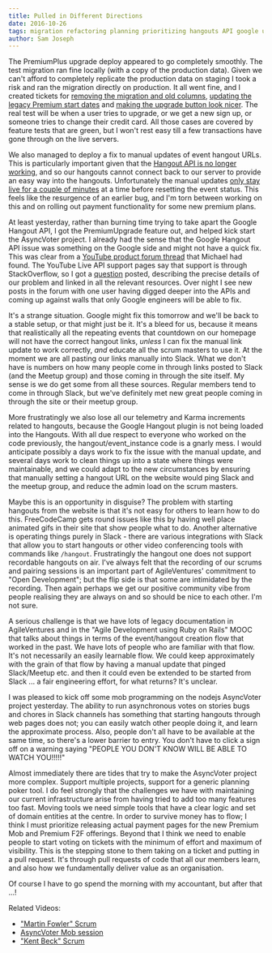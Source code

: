 ```yaml
---
title: Pulled in Different Directions
date: 2016-10-26
tags: migration refactoring planning prioritizing hangouts API google usability
author: Sam Joseph
---
```


The PremiumPlus upgrade deploy appeared to go completely smoothly.  The test migration ran fine locally (with a copy of the production data).  Given we can't afford to completely replicate the production data on staging I took a risk and ran the migration directly on production.  It all went fine, and I created tickets for [removing the migration and old columns](https://github.com/AgileVentures/WebsiteOne/issues/1360), [updating the legacy Premium start dates](https://github.com/AgileVentures/WebsiteOne/issues/1362) and [making the upgrade button look nicer](https://github.com/AgileVentures/WebsiteOne/issues/1361).  The real test will be when a user tries to upgrade, or we get a new sign up, or someone tries to change their credit card.  All those cases are covered by feature tests that are green, but I won't rest easy till a few transactions have gone through on the live servers.

We also managed to deploy a fix to manual updates of event hangout URLs.  This is particularly important given that the [Hangout API is no longer working](https://github.com/AgileVentures/WebsiteOne/issues/1359), and so our hangouts cannot connect back to our server to provide an easy way into the hangouts.  Unfortunately the manual updates [only stay live for a couple of minutes](https://github.com/AgileVentures/WebsiteOne/issues/1358) at a time before resetting the event status.  This feels like the resurgence of an earlier bug, and I'm torn between working on this and on rolling out payment functionality for some new premium plans.  

At least yesterday, rather than burning time trying to take apart the Google Hangout API, I got the PremiumUpgrade feature out, and helped kick start the AsyncVoter project.  I already had the sense that the Google Hangout API issue was something on the Google side and might not have a quick fix.  This was clear from a [YouTube product forum thread](https://productforums.google.com/forum/#!topic/youtube/bww-BpJGAMQ) that Michael had found. The YouTube Live API support pages say that support is through StackOverflow, so I got a [question](http://stackoverflow.com/questions/40233393/start-a-hangout-on-air-button-for-youtube-livestreaming-api) posted, describing the precise details of our problem and linked in all the relevant resources.  Over night I see new posts in the forum with one user having digged deeper into the APIs and coming up against walls that only Google engineers will be able to fix.

It's a strange situation.  Google might fix this tomorrow and we'll be back to a stable setup, or that might just be it.  It's a bleed for us, because it means that realistically all the repeating events that countdown on our homepage will not have the correct hangout links, *unless* I can fix the manual link update to work correctly, *and* educate all the scrum masters to use it.  At the moment we are all pasting our links manually into Slack.   What we don't have is numbers on how many people come in through links posted to Slack (and the Meetup group) and those coming in through the site itself.  My sense is we do get some from all these sources.  Regular members tend to come in through Slack, but we've definitely met new great people coming in through the site or their  meetup group.

More frustratingly we also lose all our telemetry and Karma increments related to hangouts, because the Google Hangout plugin is not being loaded into the Hangouts.  With all due respect to everyone who worked on the code previously, the hangout/event_instance code is a gnarly mess.  I would anticipate possibly a days work to fix the issue with the manual update, and several days work to clean things up into a state where things were maintainable, and we could adapt to the new circumstances by ensuring that manually setting a hangout URL on the website would ping Slack and the meetup group, and reduce the admin load on the scrum masters.

Maybe this is an opportunity in disguise?   The problem with starting hangouts from the website is that it's not easy for others to learn how to do this.  FreeCodeCamp gets round issues like this by having well place animated gifs in their site that show people what to do.  Another alternative is operating things purely in Slack - there are various integrations with Slack that allow you to start hangouts or other video conferencing tools with commands like `/hangout`.  Frustratingly the hangout one does not support recordable hangouts on air.  I've always felt that the recording of our scrums and pairing sessions is an important part of AgileVentures' commitment to "Open Development"; but the flip side is that some are intimidated by the recording.  Then again perhaps we get our positive community vibe from people realising they are always on and so should be nice to each other.  I'm not sure.

A serious challenge is that we have lots of legacy documentation in AgileVentures and in the "Agile Development using Ruby on Rails" MOOC that talks about things in terms of the event/hangout creation flow that worked in the past.  We have lots of people who are familiar with that flow.  It's not necessarily an easily learnable flow.  We could keep approximately with the grain of that flow by having a manual update that pinged Slack/Meetup etc. and then it could even be extended to be started from Slack ... a fair engineering effort, for what returns?  It's unclear.

I was pleased to kick off some mob programming on the nodejs AsyncVoter project yesterday.  The ability to run asynchronous votes on stories bugs and chores in Slack channels has something that starting hangouts through web pages does not; you can easily watch other people doing it, and learn the approximate process.  Also, people don't all have to be available at the same time, so there's a lower barrier to entry.  You don't have to click a sign off on a warning saying "PEOPLE YOU DON'T KNOW WILL BE ABLE TO WATCH YOU!!!!!"   

Almost immediately there are tides that try to make the AsyncVoter project more complex.  Support multiple projects, support for a generic planning poker tool.  I do feel strongly that the challenges we have with maintaining our current infrastructure arise from having tried to add too many features too fast.  Moving tools we need simple tools that have a clear logic and set of domain entities at the centre.  In order to survive money has to flow; I think I must prioritize releasing actual payment pages for the new Premium Mob and Premium F2F offerings.  Beyond that I think we need to enable people to start voting on tickets with the minimum of effort and maximum of visibility.  This is the stepping stone to them taking on a ticket and putting in a pull request. It's through pull requests of code that all our members learn, and also how we fundamentally deliver value as an organisation.

Of course I have to go spend the morning with my accountant, but after that ...!

Related Videos:

* ["Martin Fowler" Scrum](https://www.youtube.com/watch?v=oCcWrBHqPfk)
* [AsyncVoter Mob session](https://www.youtube.com/watch?v=iUPcDHE7HUM)
* ["Kent Beck" Scrum](https://www.youtube.com/watch?v=feCOvYV6fN4)





